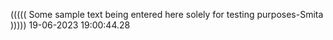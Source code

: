 ((((( Some sample text being entered here solely for testing purposes-Smita ))))) 19-06-2023 19:00:44.28
